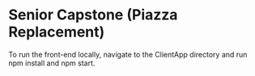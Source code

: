 # Senior Capstone (Piazza Replacement)

To run the front-end locally, navigate to the ClientApp directory and run npm install and npm start.